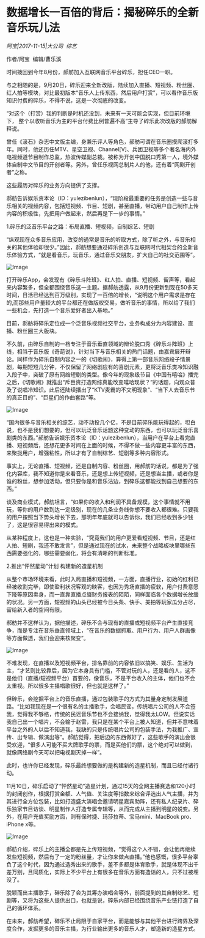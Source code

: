 # 数据增长一百倍的背后：揭秘碎乐的全新音乐玩儿法

*阿宝|2017-11-15|大公司 
                                                综艺*

作者/阿宝  编辑/曹乐溪

时间拨回到今年8月份，郝舫加入互联网音乐平台碎乐，担任CEO一职。

与之相随的是，9月20日，碎乐迎来全新改版，陆续加入直播、短视频、粉丝圈、红人拍等模块，对比最初版本“音乐人上传东西，然后用户打赏”，可以看作音乐版知识付费的碎乐，不得不说，这是一次彻底的改变。

“对这个（打赏）我的判断是时机还没到，未来有一天可能会实现，但目前环境下， 整个以收听音乐为主的平台付费比例普遍不高”主导了碎乐此次改版的郝舫解释说。

曾任《滚石》杂志中文版主编，身兼乐评人等角色，郝舫可谓在音乐圈摸爬滚打多年。同时，他还历任MTV、星空卫视、Channel[V]、兵团卫视等多个著名海内外电视频道节目制作总监，热波传媒副总裁。被称为开创中国脱口秀第一人，境外媒体自制中文节目的开创者等。另外，曾任乐视网总制片人的他，还有着“网剧开创者”之称。

这些履历对碎乐的业务方向提供了支撑。

郝舫告诉娱乐资本论（ID：yulezibenlun），“现阶段最重要的任务是创造一些与音乐相关的视频内容，包括短视频、节目、短剧，甚至直播，带动用户自己制作上传内容的积极性，先把用户做起来，然后再是下一步的事情。”

1.碎乐的泛音乐平台之路：布局直播、短视频，自制综艺、短剧

“纵观现在众多音乐应用，改变的通常是音乐的听取方式，除了听之外，与音乐相关的其他体验却很少。”因此，郝舫想要通过碎乐创造与互联网时代相契合的全新音乐体验方式，“就是看音乐，玩音乐，通过音乐交朋友，扩大自己的社交范围等”。

![Image](http://si1.go2yd.com/get-image/0IKvN5CTwSO)

打开碎乐App，会发现有《碎乐斗阵班》、红人拍、直播、短视频、留声等，看起来内容繁多，但全都围绕音乐这一主题。据郝舫透露，从9月份更新到现在50多天时间，日活已经达到百万级别，实现了一百倍的增长，“说明这个用户需求是存在的,而那些用户量较大的平台都还在做版权交易，做听音乐的事情，所以给了我们一些机会，先打造一个音乐爱好者出入基地。”

目前，郝舫将碎乐定位成一个泛音乐视频社交平台，业务构成分为内容建设、直播、粉丝圈三大版块。

不久前，由碎乐自制的一档专注于音乐垂直领域的辩论脱口秀《碎乐斗阵班》上线，相当于音乐版《奇葩说》，针对当下与音乐相关的热门话题，由嘉宾展开辩论。同样作为碎乐自制内容之一的《切歌闹》，算得上第一部音乐网络段子情景剧，每期短短几分钟，不仅保留了网络剧应有的喜剧元素，更将泛音乐类冷知识融入段子中，突破了原有网络短剧的类型。像今年的现象级节目《中国有嘻哈》播完之后，《切歌闹》就推出“斥巨资打造网综真能改变嘻哈现状？”的话题，向观众普及了说唱冷知识。此后还陆续播出了“KTV麦霸的不文明现象”、“当下人去音乐节的真正目的”、“巨星们的作曲套路”等。

![Image](http://si1.go2yd.com/get-image/0IKvN4GUfia)

“国内很多与音乐相关的综艺，动不动投几个亿，不是目前碎乐能玩得起的，坦白说，也不是我们想要的，但可以玩泛音乐话题这种变动的东西，也可以玩泛音乐喜剧类的东西。”郝舫告诉娱乐资本论（ID：yulezibenlun），当用户在平台上看完直播、短视频后，还想花更多时间在上面的时候，不得不做一些内容更丰富的东西，来聚拢用户，增强粘性，所以才有了自制综艺、短剧等多种内容形式。

事实上，无论直播、短视频，还是自制内容、粉丝圈，用郝舫的话说，都是为了强化内容库，我不知道你是来看音乐，还是想上传短视频，还是想当主播，或者你是谁的粉丝，想参加活动，但只要你是和音乐沾边，到碎乐这都能找到自己想要的东西。”

谈及商业模式，郝舫坦言，“如果你的收入和利润不具备规模，这个事情就不用玩，等你的用户数到达一定级别，现在的几条业务线你想不要收入都很难。只要我的用户按照当下势头增长下去，那明年年底就可以告诉你，我们已经收到多少钱了，这是很容易得出来的模式。

从某种程度上，这也是一种实验，“究竟我们的用户更爱看短视频、节目，还是红人拍、短剧，我还不敢发言”，但是通过现在的试水，未来整个战略板块里哪些东西需要强化的，哪些需要弱化，将会有清晰的判断标准。

2.推出“怦然星动”计划 构建新的造星机制

从整个市场环境来看，此时入局直播和短视频，一方面，直播行业，初始的红利已经被收割完毕，即使盈利状况客观的映客，也因为秀场直播的疲软，用户付费意愿下降等原因卖身，而一直靠直播点缀财务报表的陌陌，同样面临各个数据增长放缓的状况。另一方面，短视频的山头已经被今日头条、快手、美拍等玩家瓜分占尽，留给新入者的空间有限。

郝舫并不这样认为，据他描述，碎乐不会与现有的直播或短视频平台产生直接竞争，而是专注在音乐垂直领域上，“在音乐的数据抓取、用户行为、用户人群画像等方面做透，我们会迎来核聚变”。

![Image](http://si1.go2yd.com/get-image/0IKvN2M07Lk)

不难发现，在直播以及短视频平台，排名靠前的内容依旧以搞笑、娱乐、生活为主，“才艺则比较靠后，因为它本身具有门槛，不管对玩的人，还是看的人，这不是他们（直播/短视频平台）首要的，像音乐，不是平台收入的主体，他们也不会太重视。所以很多主播唱歌很好，但也就是这样了。”

但碎乐，会挖掘平台上的音乐直播，通过包装歌手的方式为其量身定制发展道路。“比如我现在是一个很有名的主播歌手，会唱民谣，传统唱片公司的人不会签我，觉得我不够格，传统的民谣音乐节也不会接纳我，觉得我太LOW。但说实话我自己出一个唱片，不会输于赵雷，我只是在某个平台上被人知道，但并不意味着平台之外的人以后不知道我，我缺的只是传统唱片公司的包装手法，为我推广、宣传、出专辑、做演出等”。郝舫觉得，把后边的东西做好了，这些歌手的演出会很受欢迎，“很多人可能不买大牌歌手的票，而是买他们的票，这个绝对可以做到，就像网络剧今天可以把电视剧灭掉一样”。

此时，也许你已经发现，碎乐最终想要做的是构建新的造星机制，而且已经付诸行动。

11月10日，碎乐启动了“怦然星动”造星计划，通过15天的全网主播赛选和120小时的封闭创作，根据打赏金额、人气值、关注度等指数来综合评选出人气主播，并为其进行全方位包装，比如打造盛大演唱会邀请明星嘉宾助阵，还有私人纪录片、碎乐独家节目访谈、明星制作人打造专属专辑等，从而完成从主播到明星的蜕变。另外，在用户充值奖励方面，则有保时捷、玛莎拉蒂、宝马mini、MacBook pro、iPhone x等。

![Image](http://si1.go2yd.com/get-image/0IKvN6rxFuy)

郝舫介绍，碎乐上的主播全都是先上传短视频，“觉得这个人不错，会让他再继续发些短视频，然后有了一定的粉丝量，才让你来做点直播。”他也感慨，很多平台辜负了这个时代，因为通过选秀出来的歌手，差不多都是体育歌手，就是体现不出千差万别，且同质化，实际上不少平台上有很多在音乐方面有造诣的人，只不过被埋没了。

脱颖而出主播歌手，碎乐除了会为其筹办演唱会等外，前面提到的其自制综艺、短剧等，又将为这些人提供出口，也就是说，碎乐内部已经围绕音乐产业链打造了自己的循环体系。

在未来，郝舫希望，碎乐不止局限于自家平台，而是能够与其他平台进行跨界及深度合作，发掘更多的音乐主播，为行业输出更多的音乐人才，塑造新的造星方式。

